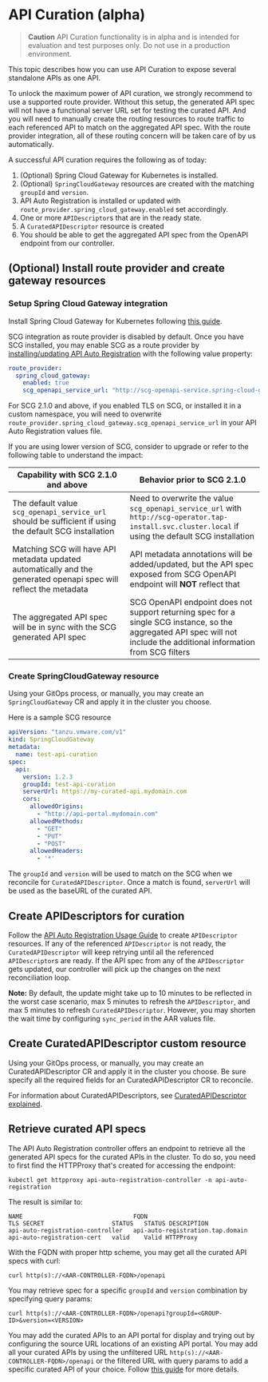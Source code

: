 # API Curation (alpha)

> **Caution** API Curation functionality is in alpha and is intended for evaluation and test purposes
> only. Do not use in a production environment.

This topic describes how you can use API Curation to expose several standalone APIs as one API.

To unlock the maximum power of API curation, we strongly recommend to use a supported route provider.
Without this setup, the generated API spec will not have a functional server URL set for testing the
curated API. And you will need to manually create the routing resources to route traffic to each
referenced API to match on the aggregated API spec. With the route provider integration, all of these
routing concern will be taken care of by us automatically.

A successful API curation requires the following as of today:

1. (Optional) Spring Cloud Gateway for Kubernetes is installed.
2. (Optional) `SpringCloudGateway` resources are created with the matching `groupId` and `version`.
3. API Auto Registration is installed or updated with `route_provider.spring_cloud_gateway.enabled`
   set accordingly.
4. One or more `APIDescriptor`s that are in the ready state.
5. A `CuratedAPIDescriptor` resource is created
6. You should be able to get the aggregated API spec from the OpenAPI endpoint from our controller.

## <a id='create-route-provider'></a>(Optional) Install route provider and create gateway resources

### <a id='setup-scg'></a>Setup Spring Cloud Gateway integration

Install Spring Cloud Gateway for Kubernetes following [this guide](../spring-cloud-gateway/install-spring-cloud-gateway.hbs.md).

SCG integration as route provider is disabled by default. Once you have SCG installed, you may enable
SCG as a route provider by [installing/updating API Auto Registration](./configuration.hbs.md) with
the following value property:

```yaml
route_provider:
  spring_cloud_gateway:
    enabled: true
    scg_openapi_service_url: "http://scg-openapi-service.spring-cloud-gateway.svc.cluster.local" # default value
```

For SCG 2.1.0 and above, if you enabled TLS on SCG, or installed it in a custom namespace,
you will need to overwrite `route_provider.spring_cloud_gateway.scg_openapi_service_url` in your
API Auto Registration values file.

If you are using lower version of SCG, consider to upgrade or refer to the following table to
understand the impact:

| Capability with SCG 2.1.0 and above | Behavior prior to SCG 2.1.0 |
| --- | --- |
| The default value `scg_openapi_service_url` should be sufficient if using the default SCG installation | Need to overwrite the value `scg_openapi_service_url` with `http://scg-operator.tap-install.svc.cluster.local` if using the default SCG installation |
| Matching SCG will have API metadata updated automatically and the generated openapi spec will reflect the metadata | API metadata annotations will be added/updated, but the API spec exposed from SCG OpenAPI endpoint will <strong>NOT</strong> reflect that |
| The aggregated API spec will be in sync with the SCG generated API spec | SCG OpenAPI endpoint does not support returning spec for a single SCG instance, so the aggregated API spec will not include the additional information from SCG filters |

### <a id='create-scg'></a>Create SpringCloudGateway resource

Using your GitOps process, or manually, you may create an `SpringCloudGateway` CR and apply it in the
cluster you choose.

Here is a sample SCG resource

```yaml
apiVersion: "tanzu.vmware.com/v1"
kind: SpringCloudGateway
metadata:
  name: test-api-curation
spec:
  api:
    version: 1.2.3
    groupId: test-api-curation
    serverUrl: https://my-curated-api.mydomain.com
    cors:
      allowedOrigins:
        - "http://api-portal.mydomain.com"
      allowedMethods:
        - "GET"
        - "PUT"
        - "POST"
      allowedHeaders:
        - '*'
```

The `groupId` and `version` will be used to match on the SCG when we reconcile for `CuratedAPIDescriptor`.
Once a match is found, `serverUrl` will be used as the baseURL of the curated API.

## <a id='create-api-descriptors-for-curation'></a>Create APIDescriptors for curation

Follow the [API Auto Registration Usage Guide](./usage.hbs.md) to create `APIDescriptor` resources.
If any of the referenced `APIDescriptor` is not ready, the `CuratedAPIDescriptor` will keep retrying
until all the referenced `APIDescriptor`s are ready. If the API spec from any of the `APIDescriptor`
gets updated, our controller will pick up the changes on the next reconciliation loop.

**Note:** By default, the update might take up to 10 minutes to be reflected in the worst case scenario,
max 5 minutes to refresh the `APIDescriptor`, and max 5 minutes to refresh `CuratedAPIDescriptor`.
However, you may shorten the wait time by configuring `sync_period` in the AAR values file.

## <a id='create-curated-api-descriptor'></a>Create CuratedAPIDescriptor custom resource

Using your GitOps process, or manually, you may create an CuratedAPIDescriptor CR and apply it in the
cluster you choose. Be sure specify all the required fields for an CuratedAPIDescriptor CR to reconcile.

For information about CuratedAPIDescriptors, see [CuratedAPIDescriptor explained](./key-concepts.hbs.md#curated-api-descriptor).

## <a id='retrieve-curated-api-specs'></a>Retrieve curated API specs

The API Auto Registration controller offers an endpoint to retrieve all the generated API specs for
the curated APIs in the cluster. To do so, you need to first find the HTTPProxy that's created for
accessing the endpoint:

```console
kubectl get httpproxy api-auto-registration-controller -n api-auto-registration
```

The result is similar to:

```console
NAME                               FQDN                              TLS SECRET                   STATUS   STATUS DESCRIPTION
api-auto-registration-controller   api-auto-registration.tap.domain  api-auto-registration-cert   valid    Valid HTTPProxy
```

With the FQDN with proper http scheme, you may get all the curated API specs with curl:

```console
curl http(s)://<AAR-CONTROLLER-FQDN>/openapi
```

You may retrieve spec for a specific `groupId` and `version` combination by specifying query params:

```console
curl http(s)://<AAR-CONTROLLER-FQDN>/openapi?groupId=<GROUP-ID>&version=<VERSION>
```

You may add the curated APIs to an API portal for display and trying out by configuring the source URL
locations of an existing API portal.
You may add all your curated APIs by using the unfiltered URL `http(s)://<AAR-CONTROLLER-FQDN>/openapi`
or the filtered URL with query params to add a specific curated API of your choice.
Follow [this guide](https://docs.vmware.com/en/API-portal-for-VMware-Tanzu/1.4/api-portal/GUID-configuring-k8s-basics.html#modifying-openapi-source-url-locations)
for more details.

